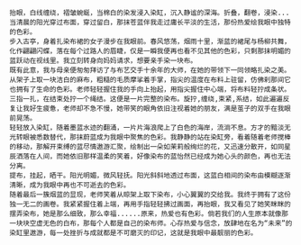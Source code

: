     抬眼，白线缠绕，褶皱蜿蜒，当棉白的染发浸入染缸，沉入静谧的深海。折叠，翻卷，浸染...当清晨的阳光穿过布面，穿过留白，那抹苍蓝伴我走过庸长平淡的生活，那份热爱绘我眼中独特的色彩。
    步入古亭，身着扎染布裙的女子漫步在我眼前。春风悠荡，烟雨十里，渐蓝的裙尾与杨柳共舞，化作翩翩闪蝶，落在每个过路人的眉睫，仅是一瞬我便再也看不见其他的色彩，只剩那抹明媚的蓝跃动在视线里。我立刻转身向妈妈请求，想要亲手染一块布。
    既有此意，我与母亲便匆匆拜访了与布艺交手十余年的大师，在她的带领下一同领略扎染之美。从架子上取一块洁白的麻布，粗糙的毛质摩挲着手掌，指尖的温度在布料上驻留，仿佛刹那间它也拥有了生命的色彩。老师轻轻握住我的手向上抬起，用指尖握住中心端，将布料轻拧成条状。三指一扎，在结束处拧一个绳结。这便是一片完整的染布。旋拧,缠绕,束紧,系结，如此遍遍反复让我好生疲惫，老师却不急不慢，她带笑的眼角依旧注视着她的朋友，满是茧子的双手在我眼前晃荡。
    轻轻放入染缸，随着墨蓝水迹的翻涌，一片片海浪爬上了白色的海岸，流淌不息。方才的黯淡无光转眼被悉数替代，那抹蔚蓝成为我眼中聚焦的色彩。我静静的站在染缸旁，看着随着老师搅棒的移动，那解开束缚的蓝尽情遨游汇聚，绘制出一朵如茉莉般绚烂的花，又迅速分散开，如同星辰洒落在人间，而她依旧那样温柔的笑着，好像染布的蓝怡然已经成为她心头的颜色，再也无法分离。
    提布，挂起，晒干。阳光明媚，微风轻抚。阳光斜斜地透过布面，这蓝白相间的染布由模糊逐渐清晰，成为我眼中再也不可逝去的色彩。
    随着最后一簇烟蓝的显现，老师笑着从晾架上取下染布，小心翼翼的交给我。我终于拥有了这份独一无二的画卷。我紧紧握住着上端，再用手指轻轻拂过画面，再抬眼，我又看见了她笑眯眯的摆弄染布，她是那么细致，那么幸福......原来，热爱也有色彩。倘若我们的人生原本就像那一块块空虚无色的白布，那每个人都是自己的染布师。心存热爱与信念，放肆地在名为“未来”的染缸里遨游，每一处挫折与成就都是不可磨灭的印记，这就是我眼中最靓丽的色彩。